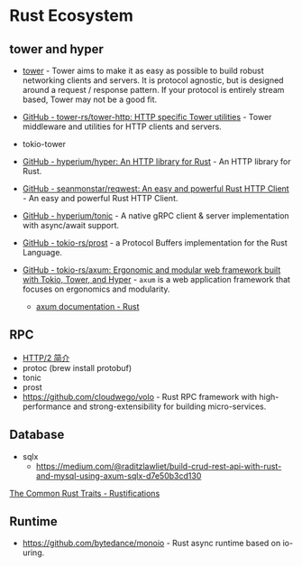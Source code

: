 # Rust Ecosystem

## tower and hyper

- [tower](https://github.com/tower-rs/tower) - Tower aims to make it as easy as possible to build robust networking clients and servers. It is protocol agnostic, but is designed around a request / response pattern. If your protocol is entirely stream based, Tower may not be a good fit.

- [GitHub - tower-rs/tower-http: HTTP specific Tower utilities](https://github.com/tower-rs/tower-http) - Tower middleware and utilities for HTTP clients and servers.

- tokio-tower

- [GitHub - hyperium/hyper: An HTTP library for Rust](https://github.com/hyperium/hyper) - An HTTP library for Rust.

- [GitHub - seanmonstar/reqwest: An easy and powerful Rust HTTP Client](https://github.com/seanmonstar/reqwest) - An easy and powerful Rust HTTP Client.

- [GitHub - hyperium/tonic](https://github.com/hyperium/tonic) - A native gRPC client & server implementation with async/await support.

- [GitHub - tokio-rs/prost](https://github.com/tokio-rs/prost) - a Protocol Buffers implementation for the Rust Language.

- [GitHub - tokio-rs/axum: Ergonomic and modular web framework built with Tokio, Tower, and Hyper](https://github.com/tokio-rs/axum) - `axum` is a web application framework that focuses on ergonomics and modularity.

  - [axum documentation - Rust](https://docs.rs/axum/latest/axum/)

## RPC

- [HTTP/2 简介](https://web.dev/articles/performance-http2?hl=zh-cn)
- protoc (brew install protobuf)
- tonic
- prost
- https://github.com/cloudwego/volo - Rust RPC framework with high-performance and strong-extensibility for building micro-services.

## Database

- sqlx
  - https://medium.com/@raditzlawliet/build-crud-rest-api-with-rust-and-mysql-using-axum-sqlx-d7e50b3cd130

[The Common Rust Traits - Rustifications](https://stevedonovan.github.io/rustifications/2018/09/08/common-rust-traits.html)

## Runtime

- https://github.com/bytedance/monoio - Rust async runtime based on io-uring.
